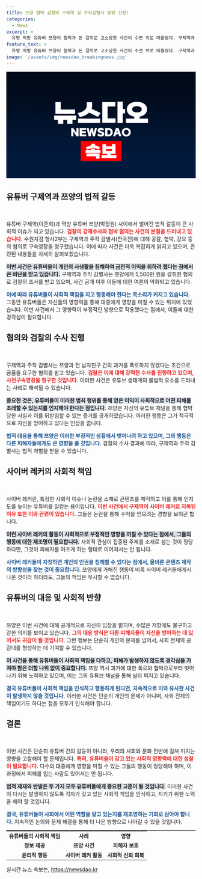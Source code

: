 ```yaml
---
title: 쯔양 협박 검찰의 구제역 및 주작감별사 영장 신청!
categories:
  - News
excerpt: >
  유명 먹방 유튜버 쯔양이 협박과 돈 갈취로 고소당한 사건이 수면 위로 떠올랐다. 구제역과 주작 감별사는 5500만원을 챙긴 혐의로 구속 전 심사에 직면하며 진실 공방이 뜨겁다. 클릭해 그 전모를 확인해보세요!
feature_text: >
  유명 먹방 유튜버 쯔양이 협박과 돈 갈취로 고소당한 사건이 수면 위로 떠올랐다. 구제역과 주작 감별사는 5500만원을 챙긴 혐의로 구속 전 심사에 직면하며 진실 공방이 뜨겁다. 클릭해 그 전모를 확인해보세요!
image: '/assets/img/newsdao_breakingnews.jpg'
---
```


<p><img src="/assets/img/newsdao_breakingnews.jpg" alt="flaretime 속보" /></p>

<h2 data-ke-size="size26">유튜버 구제역과 쯔양의 법적 갈등</h2>

<p data-ke-size="size16">&nbsp;</p>

<p>유튜버 구제역(이준희)과 먹방 유튜버 쯔양(박정원) 사이에서 벌어진 법적 갈등이 큰 사회적 이슈가 되고 있습니다. <b><span style="color: #ee2323;">검찰의 강제수사와 협박 혐의는 사건의 본질을 드러내고 있습니다.</span></b> 수원지검 형사2부는 구제역과 주작 감별사(전국진)에 대해 공갈, 협박, 강요 등의 혐의로 구속영장을 청구했습니다. 이에 따라 사건은 더욱 복잡하게 얽히고 있으며, 관련된 내용들을 자세히 살펴보겠습니다.</p>

<p><b><span style="background-color: #21538527;">이번 사건은 유튜버들이 개인의 사생활을 침해하여 금전적 이익을 취하려 했다는 점에서 큰 비난을 받고 있습니다.</span></b> 구제역과 주작 감별사는 쯔양에게 5,500만 원을 갈취한 혐의로 검찰의 조사를 받고 있으며, 사건 공개 이후 이들에 대한 여론이 악화되고 있습니다. </p>

<p><b><span style="color: #1a5490;">이에 따라 유튜버들이 사회적 책임을 지고 행동해야 한다는 목소리가 커지고 있습니다.</span></b> 그동안 유튜버들은 자신들의 영향력을 통해 대중에게 영향을 미칠 수 있는 위치에 있었습니다. 이번 사건에서 그 영향력이 부정적인 방향으로 작용했다는 점에서, 이들에 대한 경각심이 필요합니다.</p>

<h2 data-ke-size="size26">혐의와 검찰의 수사 진행</h2>

<p data-ke-size="size16">&nbsp;</p>

<p>구제역과 주작 감별사는 쯔양과 전 남자친구 간의 과거를 폭로하지 않겠다는 조건으로 금품을 요구한 혐의를 받고 있습니다. <b><span style="color: #ee2323;">검찰은 이에 대해 강력한 수사를 진행하고 있으며, 사전구속영장을 청구한 것입니다.</span></b> 이러한 사건은 유튜브 생태계의 불법적 요소를 드러내는 사례로 해석될 수 있습니다.</p>

<p><b><span style="background-color: #21538527;">중요한 것은, 유튜버들이 이러한 범죄 행위를 통해 얻은 이익이 사회적으로 어떤 피해를 초래할 수 있는지를 인지해야 한다는 점입니다.</span></b> 쯔양은 자신의 유튜브 채널을 통해 협박당한 사실과 이를 뒤받침할 수 있는 증거를 공개하였습니다. 이러한 행동은 그가 적극적으로 자신을 방어하고 있다는 인상을 줍니다.</p>

<p><b><span style="color: #1a5490;">법적 대응을 통해 쯔양은 이러한 부정적인 상황에서 벗어나려 하고 있으며, 그의 행동은 다른 피해자들에게도 큰 영향을 줄 것입니다.</span></b> 검찰의 수사 결과에 따라, 구제역과 주작 감별사는 법적 처벌을 받을 수 있습니다.</p>

<h2 data-ke-size="size26">사이버 레커의 사회적 책임</h2>

<p data-ke-size="size16">&nbsp;</p>

<p>사이버 레커란, 특정한 사회적 이슈나 논란을 소재로 콘텐츠를 제작하고 이를 통해 인지도를 높이는 유튜버를 일컫는 용어입니다. <b><span style="color: #ee2323;">이번 사건에서 구제역이 사이버 레커로 지목된 이유 또한 이와 관련이 있습니다.</span></b> 그들은 논란을 통해 수익을 얻으려는 경향을 보이곤 합니다.</p>

<p><b><span style="background-color: #21538527;">이런 사이버 레커의 활동이 사회적으로 부정적인 영향을 끼칠 수 있다는 점에서, 그들의 행동에 대한 재조명이 필요합니다.</span></b> 사회적 관심이 집중된 주제를 소재로 삼는 것이 정당하다면, 그것이 피해자를 아프게 하는 형태로 이어져서는 안 됩니다.</p>

<p><b><span style="color: #1a5490;">사이버 레커들이 자칫하면 개인의 인권을 침해할 수 있다는 점에서, 올바른 콘텐츠 제작의 방향성을 찾는 것이 중요합니다.</span></b> 쯔양에게 가해진 행동이 비록 사이버 레커들에게서 나온 것이라 하더라도, 그들의 책임은 무시할 수 없습니다.</p>

<h2 data-ke-size="size26">유튜버의 대응 및 사회적 반향</h2>

<p data-ke-size="size16">&nbsp;</p>

<p>쯔양은 이번 사건에 대해 공개적으로 자신의 입장을 밝히며, 수많은 저항에도 불구하고 강한 의지를 보이고 있습니다. <b><span style="color: #ee2323;">그의 대응 방식은 다른 피해자들이 자신을 방어하는 데 있어서도 귀감이 될 것입니다.</span></b> 그런 행보는 단순히 개인의 문제를 넘어서, 사회 전체의 공감대를 형성하는 데 기여할 수 있습니다.</p>

<p><b><span style="background-color: #21538527;">이 사건을 통해 유튜버들이 사회적 책임을 다하고, 피해가 발생하지 않도록 경각심을 가져야 함은 더할 나위 없이 중요합니다.</span></b> 쯔양 역시 과거에 대한 폭로와 협박으로부터 벗어나기 위해 노력하고 있으며, 이는 그의 유튜브 채널을 통해 널리 퍼지고 있습니다.</p>

<p><b><span style="color: #1a5490;">결국 유튜버들이 사회적 책임을 인식하고 행동하게 된다면, 지속적으로 이와 유사한 사건이 발생하지 않을 것입니다.</span></b> 이러한 사건은 단순히 개인의 문제가 아니며, 사회 전체의 책임이기도 하다는 점을 모두가 인식해야 합니다.</p>

<h2 data-ke-size="size26">결론</h2>

<p data-ke-size="size16">&nbsp;</p>

<p>이번 사건은 단순히 유튜버 간의 갈등이 아니라, 우리의 사회와 문화 전반에 걸쳐 미치는 영향을 고찰해야 할 문제입니다. <b><span style="color: #ee2323;">특히, 유튜버들이 갖고 있는 사회적 영향력에 대한 성찰이 필요합니다.</span></b> 다수의 대중에게 영향을 미칠 수 있는 그들의 행동이 정당해야 하며, 이 과정에서 피해를 입는 사람도 있어서는 안 됩니다.</p>

<p><b><span style="background-color: #21538527;">법적 제재와 반발은 두 가지 모두 유튜버들에게 중요한 교훈이 될 것입니다.</span></b> 이러한 사건이 다시는 발생하지 않도록 각자가 갖고 있는 사회적 책임을 인식하고, 지키기 위한 노력을 해야 할 것입니다.</p>

<p><b><span style="color: #1a5490;">결국, 유튜버들이 사회에서 어떤 역할을 맡고 있는지를 재조명하는 기회로 삼아야 합니다.</span></b> 지속적인 논의와 문제 해결을 통해 더 나은 방향으로 나아갈 수 있을 것입니다. </p>

<table style="width: 100%; border-top: 1px solid #000;">
<tr>
<td style="text-align: center; height: 17px;"><b>유튜버들의 사회적 책임</b></td>
<td style="text-align: center; height: 17px;"><b>사례</b></td>
<td style="text-align: center; height: 17px;"><b>영향</b></td>
</tr>
<tr>
<td style="text-align: center; height: 17px;"><b>정보 제공</b></td>
<td style="text-align: center; height: 17px;"><b>쯔양 사건</b></td>
<td style="text-align: center; height: 17px;"><b>피해자 보호</b></td>
</tr>
<tr>
<td style="text-align: center; height: 17px;"><b>윤리적 행동</b></td>
<td style="text-align: center; height: 17px;"><b>사이버 레커 활동</b></td>
<td style="text-align: center; height: 17px;"><b>사회적 신뢰 회복</b></td>
</tr>
</table>
실시간 뉴스 속보는, <a href="https://newsdao.kr" rel="dofollow">https://newsdao.kr</a>


